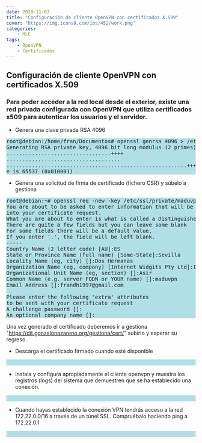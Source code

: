 ```yaml
---
date: 2020-11-03
title: "Configuración de cliente OpenVPN con certificados X.509"
cover: "https://img.icons8.com/ios/452/work.png"
categories: 
    - HLC
tags:
    - OpenVPN
    - Certificados
---
```



## Configuración de cliente OpenVPN con certificados X.509



### Para poder acceder a la red local desde el exterior, existe una red privada configurada con OpenVPN que utiliza certificados x509 para autenticar los usuarios y el servidor.

* Genera una clave privada RSA 4096
<pre style="background-color:powderblue;">
root@debian:/home/fran/Documentos# openssl genrsa 4096 > /etc/ssl/private/maduvpn.key
Generating RSA private key, 4096 bit long modulus (2 primes)
.................................++++
....................................
.........................................................++++
e is 65537 (0x010001)
</pre>

* Genera una solicitud de firma de certificado (fichero CSR) y súbelo a gestiona
<pre style="background-color:powderblue;">
root@debian:~# openssl req -new -key /etc/ssl/private/maduvpn.key -out /root/maduvpn.csr
You are about to be asked to enter information that will be incorporated
into your certificate request.
What you are about to enter is what is called a Distinguished Name or a DN.
There are quite a few fields but you can leave some blank
For some fields there will be a default value,
If you enter '.', the field will be left blank.
-----
Country Name (2 letter code) [AU]:ES
State or Province Name (full name) [Some-State]:Sevilla
Locality Name (eg, city) []:Dos Hermanas
Organization Name (eg, company) [Internet Widgits Pty Ltd]:IES Gonzalo Nazareno
Organizational Unit Name (eg, section) []:Asir
Common Name (e.g. server FQDN or YOUR name) []:maduvpn  
Email Address []:frandh1997@gmail.com

Please enter the following 'extra' attributes
to be sent with your certificate request
A challenge password []:
An optional company name []:
</pre>
Una vez generado el certificado deberemos ir a gestiona "https://dit.gonzalonazareno.org/gestiona/cert/" subirlo y esperar su regreso.



* Descarga el certificado firmado cuando esté disponible
<pre style="background-color:powderblue;">

</pre>

* Instala y configura apropiadamente el cliente openvpn y muestra los registros (logs) del sistema que demuestren que se ha establecido una conexión.
<pre style="background-color:powderblue;">

</pre>

* Cuando hayas establecido la conexión VPN tendrás acceso a la red 172.22.0.0/16 a través de un túnel SSL. Compruébalo haciendo ping a 172.22.0.1
<pre style="background-color:powderblue;">

</pre>

